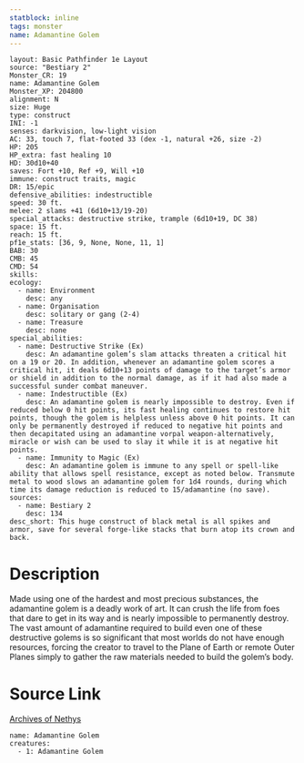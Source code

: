 ```yaml
---
statblock: inline
tags: monster
name: Adamantine Golem
---
```

```statblock
layout: Basic Pathfinder 1e Layout
source: "Bestiary 2"
Monster_CR: 19
name: Adamantine Golem
Monster_XP: 204800
alignment: N
size: Huge
type: construct
INI: -1
senses: darkvision, low-light vision
AC: 33, touch 7, flat-footed 33 (dex -1, natural +26, size -2)
HP: 205
HP_extra: fast healing 10
HD: 30d10+40
saves: Fort +10, Ref +9, Will +10
immune: construct traits, magic
DR: 15/epic
defensive_abilities: indestructible
speed: 30 ft.
melee: 2 slams +41 (6d10+13/19-20)
special_attacks: destructive strike, trample (6d10+19, DC 38)
space: 15 ft.
reach: 15 ft.
pf1e_stats: [36, 9, None, None, 11, 1]
BAB: 30
CMB: 45
CMD: 54
skills: 
ecology:
  - name: Environment
    desc: any
  - name: Organisation
    desc: solitary or gang (2-4)
  - name: Treasure
    desc: none
special_abilities:
  - name: Destructive Strike (Ex)
    desc: An adamantine golem’s slam attacks threaten a critical hit on a 19 or 20. In addition, whenever an adamantine golem scores a critical hit, it deals 6d10+13 points of damage to the target’s armor or shield in addition to the normal damage, as if it had also made a successful sunder combat maneuver.
  - name: Indestructible (Ex)
    desc: An adamantine golem is nearly impossible to destroy. Even if reduced below 0 hit points, its fast healing continues to restore hit points, though the golem is helpless unless above 0 hit points. It can only be permanently destroyed if reduced to negative hit points and then decapitated using an adamantine vorpal weapon-alternatively, miracle or wish can be used to slay it while it is at negative hit points.
  - name: Immunity to Magic (Ex)
    desc: An adamantine golem is immune to any spell or spell-like ability that allows spell resistance, except as noted below. Transmute metal to wood slows an adamantine golem for 1d4 rounds, during which time its damage reduction is reduced to 15/adamantine (no save).
sources:
  - name: Bestiary 2
    desc: 134
desc_short: This huge construct of black metal is all spikes and armor, save for several forge-like stacks that burn atop its crown and back.
```
# Description
Made using one of the hardest and most precious substances, the adamantine golem is a deadly work of art. It can crush the life from foes that dare to get in its way and is nearly impossible to permanently destroy. The vast amount of adamantine required to build even one of these destructive golems is so significant that most worlds do not have enough resources, forcing the creator to travel to the Plane of Earth or remote Outer Planes simply to gather the raw materials needed to build the golem’s body.
# Source Link
[Archives of Nethys](https://aonprd.com/MonsterDisplay.aspx?ItemName=Adamantine%20Golem)
```encounter-table
name: Adamantine Golem
creatures:
  - 1: Adamantine Golem
```

